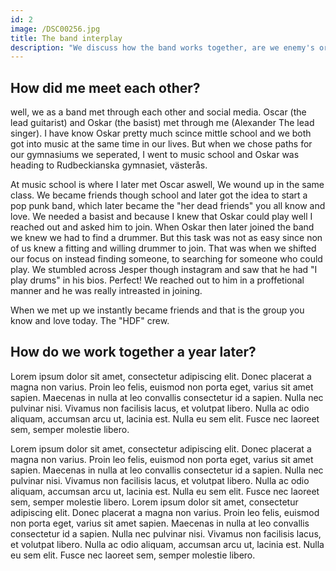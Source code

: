 ```yaml
---
id: 2
image: /DSC00256.jpg
title: The band interplay
description: "We discuss how the band works together, are we enemy's or friends?"
---
```


## How did me meet each other?

well, we as a band met through each other and social media. Oscar (the lead guitarist) and Oskar (the basist) met through me (Alexander The lead singer). I have know Oskar pretty much scince mittle school and we both got into music at the same time in our lives. But when we chose paths for our gymnasiums we seperated, I went to music school and Oskar was heading to Rudbeckianska gymnasiet, västerås.

At music school is where I later met Oscar aswell, We wound up in the same class. We became friends though school and later got the idea to start a pop punk band, which later became the "her dead friends" you all know and love. We needed a basist and because I knew that Oskar could play well I reached out and asked him to join. When Oskar then later joined the band we knew we had to find a drummer. But this task was not as easy since non of us knew a fitting and willing drummer to join. That was when we shifted our focus on instead finding someone, to searching for someone who could play. We stumbled across Jesper though instagram and saw that he had "I play drums" in his bios. Perfect! We reached out to him in a proffetional manner and he was really intreasted in joining.

When we met up we instantly became friends and that is the group you know and love today. The "HDF" crew.

## How do we work together a year later?

Lorem ipsum dolor sit amet, consectetur adipiscing elit. Donec placerat a
magna non varius. Proin leo felis, euismod non porta eget, varius sit amet
sapien. Maecenas in nulla at leo convallis consectetur id a sapien. Nulla
nec pulvinar nisi. Vivamus non facilisis lacus, et volutpat libero. Nulla ac
odio aliquam, accumsan arcu ut, lacinia est. Nulla eu sem elit. Fusce nec
laoreet sem, semper molestie libero.

Lorem ipsum dolor sit amet, consectetur adipiscing elit. Donec placerat a
magna non varius. Proin leo felis, euismod non porta eget, varius sit amet
sapien. Maecenas in nulla at leo convallis consectetur id a sapien. Nulla
nec pulvinar nisi. Vivamus non facilisis lacus, et volutpat libero. Nulla ac
odio aliquam, accumsan arcu ut, lacinia est. Nulla eu sem elit. Fusce nec
laoreet sem, semper molestie libero. Lorem ipsum dolor sit amet, consectetur adipiscing elit. Donec placerat a
magna non varius. Proin leo felis, euismod non porta eget, varius sit amet
sapien. Maecenas in nulla at leo convallis consectetur id a sapien. Nulla
nec pulvinar nisi. Vivamus non facilisis lacus, et volutpat libero. Nulla ac
odio aliquam, accumsan arcu ut, lacinia est. Nulla eu sem elit. Fusce nec
laoreet sem, semper molestie libero.
